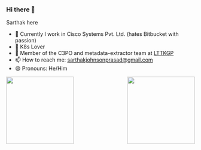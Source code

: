 ### Hi there 👋

Sarthak here

- 🔭 Currently I work in Cisco Systems Pvt. Ltd. (hates Bitbucket with passion)
- 🌱 K8s Lover
- :cowboy_hat_face: Member of the C3PO and metadata-extractor team at [LTTKGP](https://github.com/lttkgp)
- 📫 How to reach me: sarthakjohnsonprasad@gmail.com
- 😄 Pronouns: He/Him

<img align="left" height=180em src="https://github-readme-stats.vercel.app/api/top-langs/?username=cipherLord&theme=synthwave&hide=css,tcl,html"></img>
<img align="right" height=180em src="https://github-readme-stats.vercel.app/api?username=cipherLord&count_private=true&show_icons=true&theme=synthwave&include_all_commits=true"></img>
